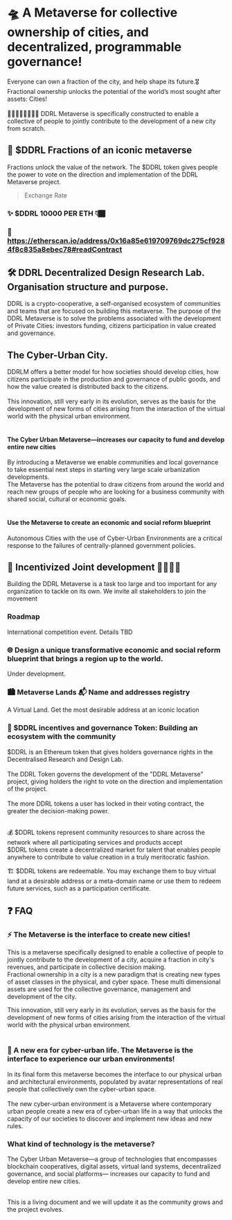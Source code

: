 # 🛸 A Metaverse for collective ownership of cities, and decentralized, programmable governance!
Everyone can own a fraction of the city, and help shape its future.🎖 Fractional ownership unlocks the potential of the world’s most sought after assets: Cities!<br><br>
🏄🏽‍♂️⛹️‍♂️🚴🏿‍♀️ DDRL Metaverse is specifically constructed to enable a collective of people to jointly contribute to the development of a new city from scratch.<br>

## 🍕 $DDRL Fractions of an iconic metaverse 
Fractions unlock the value of the network. The $DDRL token gives people the power to vote on the direction and implementation of the DDRL Metaverse project.<br>
>Exchange Rate
### ✨ $DDRL 10000 PER ETH  👇🏾
###  🏁 https://etherscan.io/address/0x16a85e619709769dc275cf9284f8c835a8ebec78#readContract

## 🛠 DDRL Decentralized Design Research Lab. Organisation structure and purpose.
DDRL is a crypto-cooperative, a self-organised ecosystem of communities and teams that are focused on building this metaverse. The purpose of the DDRL Metaverse is to solve the problems associated with the development of Private Cities: investors funding, citizens participation in value created and  governance.<br> 

## The Cyber-Urban City.
DDRLM offers a better model for how societies should develop cities, how citizens participate in the production and governance of public goods, and how the value created is distributed back to the citizens. <br><br>This innovation, still very early in its evolution, serves as the basis for the development of new forms of cities arising from the interaction of the virtual world with the physical urban environment. <br><br>
 
#### The Cyber Urban Metaverse—increases our capacity to fund and develop entire new cities
By introducing a Metaverse we enable communities and local governance to take essential next steps in starting very large scale urbanization developments.<br> The Metaverse has the potential to draw citizens from around the world and reach new groups of people who are looking for a business community with shared social, cultural or economic goals.<br><br> 
#### Use the Metaverse to create an economic and social reform blueprint <br>
Autonomous Cities with the use of Cyber-Urban Environments are a critical response to the failures of centrally-planned government policies.

## 👫 Incentivized Joint development  👫👫👫👫
Building the DDRL Metaverse is a task too large and too important for any organization to tackle on its own. We invite all stakeholders to join the movement<br>
### Roadmap 

International competition event. Details TBD
### 🌐 Design a unique transformative economic and social reform blueprint that brings a region up to the world.

Under development.
### 🏙 Metaverse Lands  📬 Name and addresses registry
A Virtual Land. Get the most desirable address at an iconic location

### 🚀 $DDRL incentives and governance Token: Building an ecosystem with the community
$DDRL is an Ethereum token that gives holders governance rights in the Decentralised Research and Design Lab.<br><br> The DDRL Token governs the development of the "DDRL Metaverse" project, giving holders the right to vote on the direction and implementation of the project.<br><br> The more DDRL tokens a user has locked in their voting contract, the greater the decision-making power. <br><br>


💰 $DDRL tokens represent community resources to share across the network where all participating services and products accept<br>
$DDRL tokens create a decentralized market for talent that enables people anywhere to contribute to value creation in a truly meritocratic fashion.<br>

🏗 $DDRL tokens are redeemable. You may exchange them to buy virtual land at a desirable address or a meta-domain name or use them to redeem future services, such as a participation certificate.<br>

## ❓ FAQ
### ⚡️ The Metaverse is the interface to create new cities!
This is a metaverse specifically designed to enable a collective of people to jointly contribute to the development of a city, acquire a fraction in city's revenues, and participate in collective decision making.<br>
Fractional ownership in a city is a new paradigm that is creating new types of asset classes in the physical, and cyber space. These multi dimensional assets are used for the collective governance, management and development of the city.<br>

This innovation, still very early in its evolution, serves as the basis for the development of new forms of cities arising from the interaction of the virtual world with the physical urban environment. <br><br>

### 💎 A new era for cyber-urban life. The Metaverse is the interface to experience our urban environments!
In its final form this metaverse becomes the interface to our physical urban and architectural environments, populated by avatar representations of real people that collectively own the cyber-urban space.<br><br>
The new cyber-urban environment is a Metaverse where contemporary urban people create a new era of cyber-urban life in a way that unlocks the capacity of our societies to discover and implement new ideas and new rules.<br>


###  What kind of technology is the metaverse?
The Cyber Urban Metaverse—a group of technologies that encompasses blockchain cooperatives, digital assets, virtual land systems, decentralized governance, and social platforms— increases our capacity to fund and develop entire new cities.<br><br>

This is a living document and we will update it as the community grows and the project evolves.<br>

